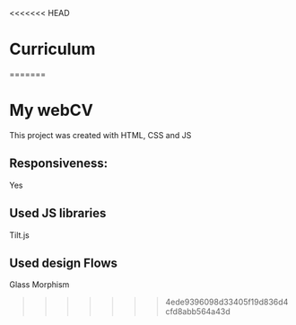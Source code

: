 <<<<<<< HEAD
# Curriculum
=======
# My webCV

This project was created with HTML, CSS and JS

## Responsiveness:
Yes

## Used JS libraries
 Tilt.js

## Used design Flows
Glass Morphism
>>>>>>> 4ede9396098d33405f19d836d4cfd8abb564a43d
